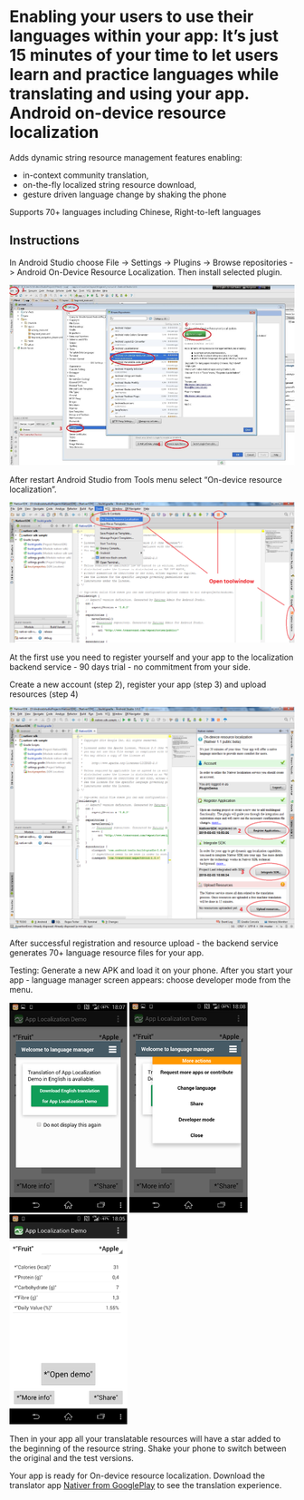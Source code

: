 Enabling your users to use their languages within your app: It’s just 15 minutes of your time to let users learn and practice languages while translating and using your app.
Android on-device resource localization
=======================================

Adds dynamic string resource management features enabling:

* in-context community translation,
* on-the-fly localized string resource download,
* gesture driven language change by shaking the phone

Supports 70+ languages including Chinese, Right-to-left languages

Instructions
------------


In Android Studio choose File -> Settings -> Plugins -> Browse repositories -> Android On-Device Resource Localization. 
Then install selected plugin.

![](./doc/images/1_install_plugin.png)

After restart Android Studio from Tools menu select “On-device resource localization”.

![](./doc/images/2_tools_menu.png)

At the first use you need to register yourself and your app to the localization 
backend service - 90 days trial - no commitment from your side.

Create a new account (step 2), register your app (step 3) and upload resources (step 4)

![](./doc/images/3_register_new_account.png)

After successful registration and resource upload - the backend service generates 70+ language resource files for your app. 

Testing: Generate a new APK and load it on your phone.
After you start your app - language manager screen appears: choose developer mode from the menu.

![](./doc/images/6_welcome_ui.png)
![](./doc/images/7_welcome_ui_2.png)
![](./doc/images/8_pseudo_translation.png)


Then in your app all your translatable resources will have a star added to the beginning of the resource string. 
Shake your phone to switch between the original and the test versions. 

Your app is ready for On-device resource localization.
Download the translator app [Nativer from GooglePlay](https://play.google.com/store/apps/details?id=com.transround.nativer&referrer=utm_source%3Dgithub%26utm_medium%3Dreferral%26utm_campaign%3Don-device-leiras) to see the translation experience. 



